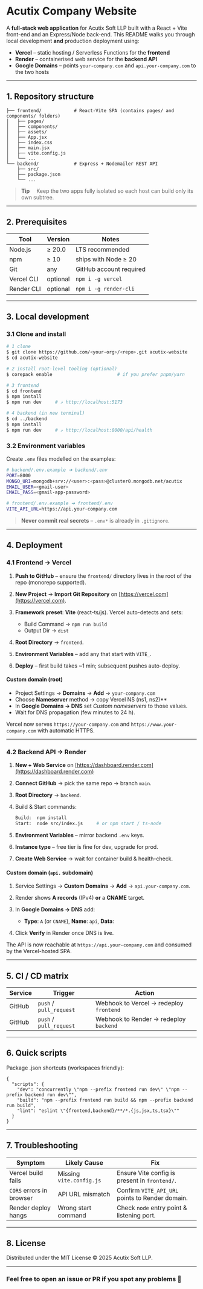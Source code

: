 # Acutix Company Website

A **full-stack web application** for Acutix Soft LLP built with a React + Vite front-end and an Express/Node back-end.  This README walks you through local development **and** production deployment using:

* **Vercel** – static hosting / Serverless Functions for the **frontend**
* **Render** – containerised web service for the **backend API**
* **Google Domains** – points `your-company.com` and `api.your-company.com` to the two hosts

---

## 1. Repository structure

```
├── frontend/            # React-Vite SPA (contains pages/ and components/ folders)
│   ├── pages/
│   ├── components/
│   ├── assets/
│   ├── App.jsx
│   ├── index.css
│   ├── main.jsx
│   ├── vite.config.js
│   └── ...
└── backend/             # Express + Nodemailer REST API
    ├── src/
    ├── package.json
    └── ...
```

> **Tip**  Keep the two apps fully isolated so each host can build only its own subtree.

---

## 2. Prerequisites

| Tool       | Version  | Notes                   |
| ---------- | -------- | ----------------------- |
| Node.js    | ≥ 20.0   | LTS recommended         |
| npm        | ≥ 10     | ships with Node ≥ 20    |
| Git        | any      | GitHub account required |
| Vercel CLI | optional | `npm i -g vercel`       |
| Render CLI | optional | `npm i -g render-cli`   |

---

## 3. Local development

### 3.1 Clone and install

```bash
# 1 clone
$ git clone https://github.com/<your-org>/<repo>.git acutix-website
$ cd acutix-website

# 2 install root-level tooling (optional)
$ corepack enable                        # if you prefer pnpm/yarn

# 3 frontend
$ cd frontend
$ npm install
$ npm run dev     # ↗ http://localhost:5173

# 4 backend (in new terminal)
$ cd ../backend
$ npm install
$ npm run dev     # ↗ http://localhost:8000/api/health
```

### 3.2 Environment variables

Create `.env` files modelled on the examples:

```bash
# backend/.env.example ➜ backend/.env
PORT=8000
MONGO_URI=mongodb+srv://<user>:<pass>@cluster0.mongodb.net/acutix
EMAIL_USER=<gmail-user>
EMAIL_PASS=<gmail-app-password>

# frontend/.env.example ➜ frontend/.env
VITE_API_URL=https://api.your-company.com
```

> **Never commit real secrets** – `.env*` is already in `.gitignore`.

---

## 4. Deployment

### 4.1 Frontend → Vercel

1. **Push to GitHub** – ensure the `frontend/` directory lives in the root of the repo (monorepo supported).
2. **New Project** → **Import Git Repository** on [https://vercel.com](https://vercel.com).
3. **Framework preset**: **Vite** (react-ts/js).  Vercel auto-detects and sets:

   * Build Command → `npm run build`
   * Output Dir → `dist`
4. **Root Directory** → `frontend`.
5. **Environment Variables** – add any that start with `VITE_`.
6. **Deploy** – first build takes \~1 min; subsequent pushes auto-deploy.

#### Custom domain (root)

* Project Settings → **Domains** → **Add** → `your-company.com`
* Choose **Nameserver** method → copy Vercel NS (ns1, ns2)\*\*
* In **Google Domains → DNS** set *Custom nameservers* to those values.
* Wait for DNS propagation (few minutes to 24 h).

Vercel now serves `https://your-company.com` and `https://www.your-company.com` with automatic HTTPS.

---

### 4.2 Backend API → Render

1. **New + Web Service** on [https://dashboard.render.com](https://dashboard.render.com)
2. **Connect GitHub** → pick the same repo → branch `main`.
3. **Root Directory** → `backend`.
4. Build & Start commands:

   ```bash
   Build:  npm install
   Start:  node src/index.js     # or npm start / ts-node
   ```
5. **Environment Variables** – mirror backend `.env` keys.
6. **Instance type** – free tier is fine for dev, upgrade for prod.
7. **Create Web Service** → wait for container build & health-check.

#### Custom domain (`api.` subdomain)

1. Service Settings → **Custom Domains** → **Add** → `api.your-company.com`.
2. Render shows **A records** (IPv4) **or** a **CNAME** target.
3. In **Google Domains → DNS** add:

   * **Type**: `A` (or `CNAME`), **Name**: `api`, **Data**: <value Render shows>
4. Click **Verify** in Render once DNS is live.

The API is now reachable at `https://api.your-company.com` and consumed by the Vercel-hosted SPA.

---

## 5. CI / CD matrix

| Service | Trigger                 | Action                                  |
| ------- | ----------------------- | --------------------------------------- |
| GitHub  | `push` / `pull_request` | Webhook to Vercel → redeploy `frontend` |
| GitHub  | `push` / `pull_request` | Webhook to Render → redeploy `backend`  |

---

## 6. Quick scripts

Package .json shortcuts (workspaces friendly):

```jsonc
{
  "scripts": {
    "dev": "concurrently \"npm --prefix frontend run dev\" \"npm --prefix backend run dev\"",
    "build": "npm --prefix frontend run build && npm --prefix backend run build",
    "lint": "eslint \"{frontend,backend}/**/*.{js,jsx,ts,tsx}\""
  }
}
```

---

## 7. Troubleshooting

| Symptom                  | Likely Cause             | Fix                                             |
| ------------------------ | ------------------------ | ----------------------------------------------- |
| Vercel build fails       | Missing `vite.config.js` | Ensure Vite config is present in `frontend/`.   |
| `CORS` errors in browser | API URL mismatch         | Confirm `VITE_API_URL` points to Render domain. |
| Render deploy hangs      | Wrong start command      | Check `node` entry point & listening port.      |

---

## 8. License

Distributed under the MIT License © 2025 Acutix Soft LLP.

---

### Feel free to open an issue or PR if you spot any problems 🚀
